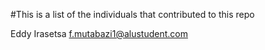 #This is a list of the individuals that contributed to this repo

Eddy Irasetsa <f.mutabazi1@alustudent.com>
